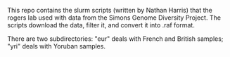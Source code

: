 This repo contains the slurm scripts (written by Nathan Harris) that the
rogers lab used with data from the Simons Genome Diversity Project. The 
scripts download the data, filter it, and convert it into .raf format.

There are two subdirectories: "eur" deals with French and British samples;
"yri" deals with Yoruban samples.
